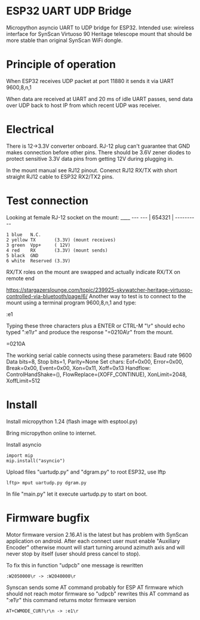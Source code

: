 # ESP32 UART UDP Bridge

Micropython asyncio UART to UDP bridge for ESP32.
Intended use: wireless interface for
SynScan Virtuoso 90 Heritage telescope mount
that should be more stable than original
SynScan WiFi dongle.

# Principle of operation

When ESP32 receives UDP packet at port 11880
it sends it via UART 9600,8,n,1

When data are received at UART and 20 ms
of idle UART passes, send data over UDP
back to host IP from which recent UDP
was receiver.

# Electrical

There is 12->3.3V converter onboard.
RJ-12 plug can't guarantee that GND makes
connection before other pins.
There should be 3.6V zener diodes to protect
sensitive 3.3V data pins from getting 12V
during plugging in.

In the mount manual see RJ12 pinout.
Conenct RJ12 RX/TX with short straight
RJ12 cable to ESP32 RX2/TX2 pins.

# Test connection

Looking at female RJ-12 socket on the mount:
       ____
    ---    ---
    | 654321 |
    ----------

    1 blue   N.C.
    2 yellow TX       (3.3V) (mount receives)
    3 green  Vpp+     ( 12V)
    4 red    RX       (3.3V) (mount sends)
    5 black  GND
    6 white  Reserved (3.3V)

RX/TX roles on the mount are swapped and
actually indicate RX/TX on remote end

https://stargazerslounge.com/topic/239925-skywatcher-heritage-virtuoso-controlled-via-bluetooth/page/6/
Another way to test is to connect to the mount using a terminal program
9600,8,n,1 and type:

:e1

Typing these three characters plus a ENTER or CTRL-M "\r" should
echo typed ":e1\r" and produce the response "=0210A\r" from the mount.

=0210A

The working serial cable connects using these parameters:
Baud rate 9600
Data bits=8, Stop bits=1, Parity=None
Set chars: Eof=0x00, Error=0x00, Break=0x00, Event=0x00, Xon=0x11, Xoff=0x13
Handflow: ControlHandShake=(), FlowReplace=(XOFF_CONTINUE), XonLimit=2048, XoffLimit=512 

# Install

Install micropython 1.24 (flash image with esptool.py)

Bring micropython online to internet.

Install asyncio

    import mip
    mip.install("asyncio")

Upload files "uartudp.py" and "dgram.py" to root ESP32,
use lftp

    lftp> mput uartudp.py dgram.py

In file "main.py" let it execute uartudp.py to start on boot.

# Firmware bugfix

Motor firmware version 2.16.A1 is the latest but has
problem with SynScan application on android.
After each connect user must enable "Auxiliary Encoder"
otherwise mount will start turning around azimuth axis
and will never stop by itself (user should press cancel to stop).

To fix this in function "udpcb" one message is rewritten

    :W2050000\r -> :W2040000\r

Synscan sends some AT command probably for ESP AT
firmware which should not reach motor firmware so
"udpcb" rewrites this AT command as ":e1\\r"
this command returns motor firmware version

    AT+CWMODE_CUR?\r\n -> :e1\r
